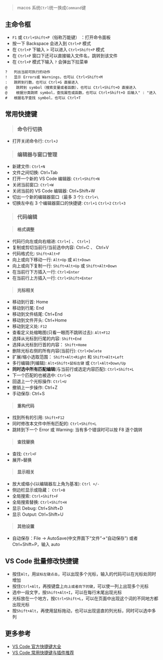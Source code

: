 > macos 系统`Ctrl`统一换成`Command`键

## 主命令框

- `F1` 或 `Ctrl+Shift+P`（俗称万能键） ：打开命令面板
- 按一下 Backspace 会进入到 `Ctrl+P` 模式
- 在 `Ctrl+P` 下输入 > 可以进入 `Ctrl+Shift+P` 模式
- 在 `Ctrl+P` 窗口下还可以直接输入文件名，跳转到该文件
- 在 `Ctrl+P` 模式下输入 `?` 会弹出下拉菜单

```
?   列出当前可执行的动作
!   显示 Errors或 Warnings，也可以 Ctrl+Shift+M
:   跳转到行数，也可以 Ctrl+G 直接进入
@    跳转到 symbol（搜索变量或者函数），也可以 Ctrl+Shift+O 直接进入
@    根据分类跳转 symbol，查找属性或函数，也可以 Ctrl+Shift+O 后输入" : "进入
#   根据名字查找 symbol，也可以 Ctrl+T
```

## 常用快捷键

> ### 命令行切换

- 打开关闭命令行: `Ctrl+J`

> ### 编辑器与窗口管理

- 新建文件: `Ctrl+N`
- 文件之间切换: Ctrl+Tab
- 打开一个新的 VS Code 编辑器: `Ctrl+Shift+N`
- 关闭当前窗口: `Ctrl+W`
- 关闭当前的 VS Code 编辑器: Ctrl+Shift+W
- 切出一个新的编辑器窗口（最多 3 个): `Ctrl+\`
- 切换左中右 3 个编辑器窗口的快捷键: `Ctrl+1` `Ctrl+2` `Ctrl+3`

> ### 代码编辑

> #### 格式调整

- 代码行向左或向右缩进: `Ctrl+[` 、 `Ctrl+]`
- 复制或剪切当前行/当前选中内容: Ctrl+C 、 Ctrl+V
- 代码格式化: `Shift+Alt+F`
- 向上或向下移动一行: `Alt+Up` 或 `Alt+Down`
- 向上或向下复制一行: `Shift+Alt+Up` 或 `Shift+Alt+Down`
- 在当前行下方插入一行: `Ctrl+Enter`
- 在当前行上方插入一行: `Ctrl+Shift+Enter`

> #### 光标相关

- 移动到行首: Home
- 移动到行尾: End
- 移动到文件结尾: Ctrl+End
- 移动到文件开头: Ctrl+Home
- 移动到定义处: `F12`
- 查看定义处缩略图(只看一眼而不跳转过去): `Alt+F12`
- 选择从光标到行尾的内容: `Shift+End`
- 选择从光标到行首的内容： `Shift+Home`
- 删除光标右侧的所有内容(当前行): `Ctrl+Delete`
- 扩展/缩小选取范围： `Shift+Alt+Right` 和 `Shift+Alt+Left`
- 多行编辑(列编辑): `Alt+Shift+鼠标左键` 或 `Ctrl+Alt+Down/Up`
- **同时选中所有匹配编辑**(与当前行或选定内容匹配): `Ctrl+Shift+L`
- 下一个匹配的也被选中: `Ctrl+D`
- 回退上一个光标操作: `Ctrl+U`
- 撤销上一步操作: Ctrl+Z
- 手动保存: Ctrl+S

> #### 重构代码

- 找到所有的引用: `Shift+F12`
- 同时修改本文件中所有匹配的: `Ctrl+Shift+L`
- 跳转到下一个 Error 或 Warning: 当有多个错误时可以按 F8 逐个跳转

> #### 查找替换

- 查找: `Ctrl+F`
- 展开`>`替换

> #### 显示相关

- 放大或缩小(以编辑器左上角为基准): `Ctrl +/-`
- 侧边栏显示或隐藏： `Ctrl+B`
- 全局搜索: `Ctrl+Shift+F`
- 全局搜索替换: `Ctrl+Shift+H`
- 显示 Debug: Ctrl+Shift+D
- 显示 Output: Ctrl+Shift+U

> #### 其他设置

- 自动保存：File -> AutoSave(中文界面下“文件”->“自动保存”) 或者 Ctrl+Shift+P，输入 auto

## VS Code 批量修改快捷键

- 按住`Alt`，用`鼠标左键点击`，可以出现多个光标，输入的代码可以在光标处同时增加
- 按住`Ctrl+Alt`，再按键盘上`向上或者向下的键`，可以使一列上出现多个光标
- 选中一段文字，按`Shift+Alt+I`，可以在每行末尾出现光标
- 光标放在一个地方，按`Ctrl+Shift+L`，可以在页面中出现这个词的不同地方都出现光标
- 按`Shift+Alt`，再使用鼠标拖动，也可以出现竖直的列光标，同时可以选中多列

## 更多参考

- [VS Code 官方快捷键大全](https://code.visualstudio.com/docs/getstarted/keybindings)
- [VS Code 常用快捷键与插件推荐](https://www.cnblogs.com/echolun/p/10872717.html)
